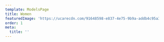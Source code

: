 ```yaml
---
template: ModelsPage
title: Women
featuredImage: 'https://ucarecdn.com/91648598-e837-4e75-9b9a-addb4c95a373/'
order: 1
meta:
  title: ''
---
```


